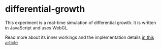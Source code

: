 differential-growth
===================

This experiment is a real-time simulation of differential growth.
It is written in JavaScript and uses WebGL.

Read more about its inner workings and the implementation details
[in this article](http://adrianton3.github.io/blog/art/differential-growth/differential-growth.html)